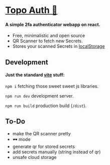 # [Topo Auth 🦦](https://topoauth.org/)

#### A simple 2fa authenticator webapp on react.

* Free, minimalistic and open source
* QR Scanner to fetch new Secrets.
* Stores your scanned Secrets in [localStorage](https://www.w3schools.com/jsref/prop_win_localstorage.asp)


## Development

#### Just the standard [vite](https://vite.dev/) stuff:

`npm i` fetching those sweet sweet js libraries.

`npm run dev` development server.

`npm run build` production build (`/dist`).

## To-Do

* make the QR scanner pretty
* 🕶️ mode
* generate qr for stored secrets
* add secrets manually (string instead of qr)
* unsafe cloud storage
